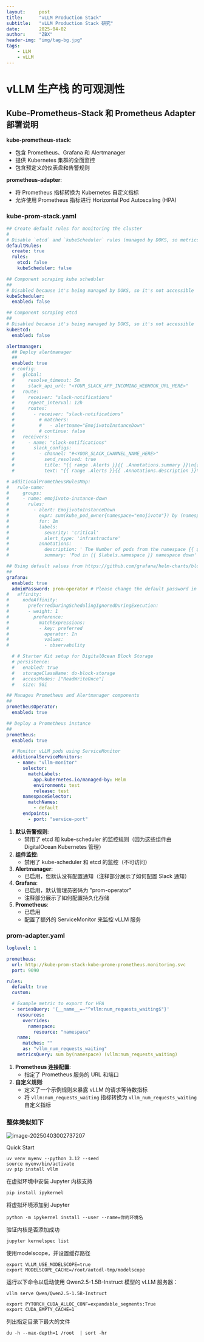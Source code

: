 ```yaml
---
layout:     post
title:      "vLLM Production Stack"
subtitle:   "vLLM Production Stack 研究"
date:       2025-04-02
author:     "ZBX"
header-img: "img/tag-bg.jpg"
tags:
    - LLM
    - vLLM
---
```


# vLLM 生产栈 的可观测性

## Kube-Prometheus-Stack 和 Prometheus Adapter 部署说明

**kube-prometheus-stack**:

- 包含 Prometheus、Grafana 和 Alertmanager
- 提供 Kubernetes 集群的全面监控
- 包含预定义的仪表盘和告警规则

**prometheus-adapter**:

- 将 Prometheus 指标转换为 Kubernetes 自定义指标
- 允许使用 Prometheus 指标进行 Horizontal Pod Autoscaling (HPA)

### kube-prom-stack.yaml

```yaml
## Create default rules for monitoring the cluster
#
# Disable `etcd` and `kubeScheduler` rules (managed by DOKS, so metrics are not accessible)
defaultRules:
  create: true
  rules:
    etcd: false
    kubeScheduler: false

## Component scraping kube scheduler
##
# Disabled because it's being managed by DOKS, so it's not accessible
kubeScheduler:
  enabled: false

## Component scraping etcd
##
# Disabled because it's being managed by DOKS, so it's not accessible
kubeEtcd:
  enabled: false

alertmanager:
  ## Deploy alertmanager
  ##
  enabled: true
  # config:
  #   global:
  #     resolve_timeout: 5m
  #     slack_api_url: "<YOUR_SLACK_APP_INCOMING_WEBHOOK_URL_HERE>"
  #   route:
  #     receiver: "slack-notifications"
  #     repeat_interval: 12h
  #     routes:
  #       - receiver: "slack-notifications"
  #         # matchers:
  #         #   - alertname="EmojivotoInstanceDown"
  #         # continue: false
  #   receivers:
  #     - name: "slack-notifications"
  #       slack_configs:
  #         - channel: "#<YOUR_SLACK_CHANNEL_NAME_HERE>"
  #           send_resolved: true
  #           title: "{{ range .Alerts }}{{ .Annotations.summary }}\n{{ end }}"
  #           text: "{{ range .Alerts }}{{ .Annotations.description }}\n{{ end }}"

# additionalPrometheusRulesMap:
#   rule-name:
#     groups:
#     - name: emojivoto-instance-down
#       rules:
#         - alert: EmojivotoInstanceDown
#           expr: sum(kube_pod_owner{namespace="emojivoto"}) by (namespace) < 4
#           for: 1m
#           labels:
#             severity: 'critical'
#             alert_type: 'infrastructure'
#           annotations:
#             description: ' The Number of pods from the namespace {{ $labels.namespace }} is lower than the expected 4. '
#             summary: 'Pod in {{ $labels.namespace }} namespace down'

## Using default values from https://github.com/grafana/helm-charts/blob/main/charts/grafana/values.yaml
##
grafana:
  enabled: true
  adminPassword: prom-operator # Please change the default password in production !!!
#   affinity:
#     nodeAffinity:
#       preferredDuringSchedulingIgnoredDuringExecution:
#       - weight: 1
#         preference:
#           matchExpressions:
#           - key: preferred
#             operator: In
#             values:
#             - observability

  # # Starter Kit setup for DigitalOcean Block Storage
  # persistence:
  #   enabled: true
  #   storageClassName: do-block-storage
  #   accessModes: ["ReadWriteOnce"]
  #   size: 5Gi

## Manages Prometheus and Alertmanager components
##
prometheusOperator:
  enabled: true

## Deploy a Prometheus instance
##
prometheus:
  enabled: true

  # Monitor vLLM pods using ServiceMonitor
  additionalServiceMonitors:
    - name: "vllm-monitor"
      selector:
        matchLabels:
          app.kubernetes.io/managed-by: Helm
          environment: test
          release: test
      namespaceSelector:
        matchNames:
          - default
      endpoints:
        - port: "service-port"

```

1. **默认告警规则**:
   - 禁用了 etcd 和 kube-scheduler 的监控规则（因为这些组件由 DigitalOcean Kubernetes 管理）
2. **组件监控**:
   - 禁用了 kube-scheduler 和 etcd 的监控（不可访问）
3. **Alertmanager**:
   - 已启用，但默认没有配置通知（注释部分展示了如何配置 Slack 通知）
4. **Grafana**:
   - 已启用，默认管理员密码为 "prom-operator"
   - 注释部分展示了如何配置持久化存储
5. **Prometheus**:
   - 已启用
   - 配置了额外的 ServiceMonitor 来监控 vLLM 服务

### prom-adapter.yaml

```yaml
loglevel: 1

prometheus:
  url: http://kube-prom-stack-kube-prome-prometheus.monitoring.svc
  port: 9090

rules:
  default: true
  custom:

  # Example metric to export for HPA
  - seriesQuery: '{__name__=~"^vllm:num_requests_waiting$"}'
    resources:
      overrides:
        namespace:
          resource: "namespace"
    name:
      matches: ""
      as: "vllm_num_requests_waiting"
    metricsQuery: sum by(namespace) (vllm:num_requests_waiting)

```



1. **Prometheus 连接配置**:
   - 指定了 Prometheus 服务的 URL 和端口
2. **自定义规则**:
   - 定义了一个示例规则来暴露 vLLM 的请求等待数指标
   - 将 `vllm:num_requests_waiting` 指标转换为 `vllm_num_requests_waiting` 自定义指标

### 整体类似如下

![image-20250403002737207](https://s2.loli.net/2025/04/03/HNKQUr5uZ7BfXw1.png)





Quick Start

```
uv venv myenv --python 3.12 --seed
source myenv/bin/activate
uv pip install vllm
```

在虚拟环境中安装 Jupyter 内核支持

```
pip install ipykernel
```

将虚拟环境添加到 Jupyter

```
python -m ipykernel install --user --name=你的环境名
```

验证内核是否添加成功

```
jupyter kernelspec list
```

使用modelscope，并设置缓存路径

```
export VLLM_USE_MODELSCOPE=true
export MODELSCOPE_CACHE=/root/autodl-tmp/modelscope
```

运行以下命令以启动使用 Qwen2.5-1.5B-Instruct 模型的 vLLM 服务器：

```
vllm serve Qwen/Qwen2.5-1.5B-Instruct
```

```
export PYTORCH_CUDA_ALLOC_CONF=expandable_segments:True
export CUDA_EMPTY_CACHE=1
```



列出指定目录下最大的文件

```
du -h --max-depth=1 /root  | sort -hr
```

